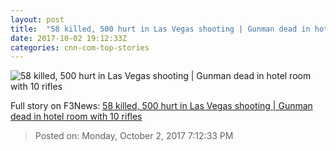```yaml
---
layout: post
title:  "58 killed, 500 hurt in Las Vegas shooting | Gunman dead in hotel room with 10 rifles"
date: 2017-10-02 19:12:33Z
categories: cnn-com-top-stories
---
```


![58 killed, 500 hurt in Las Vegas shooting | Gunman dead in hotel room with 10 rifles](http://i2.cdn.cnn.com/cnnnext/dam/assets/171002073132-01-las-vegas-incident-1002-restricted-super-tease.jpg)




Full story on F3News: [58 killed, 500 hurt in Las Vegas shooting | Gunman dead in hotel room with 10 rifles](http://www.f3nws.com/n/xtREYG)

> Posted on: Monday, October 2, 2017 7:12:33 PM
